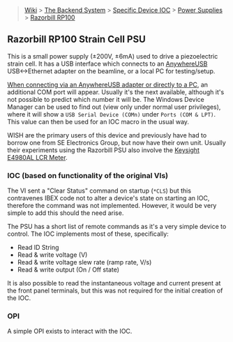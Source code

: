 > [Wiki](Home) > [The Backend System](The-Backend-System) > [Specific Device IOC](Specific-Device-IOC) > [Power Supplies](Power-Supplies) > [Razorbill RP100](Razorbill-RP100-Strain-Cell-PSU)

## Razorbill RP100 Strain Cell PSU

This is a small power supply (±200V, ±6mA) used to drive a piezoelectric strain cell.  It has a USB interface which connects to an [AnywhereUSB](https://github.com/ISISComputingGroup/ibex_developers_manual/wiki/AnywhereUSB) USB<->Ethernet adapter on the beamline, or a local PC for testing/setup.

[When connecting via an AnywhereUSB adapter or directly to a PC](https://github.com/ISISComputingGroup/ibex_developers_manual/wiki/AnywhereUSB), an additional COM port will appear.  Usually it's the next available, although it's not possible to predict which number it will be.  The Windows Device Manager can be used to find out (view only under normal user privileges), where it will show a `USB Serial Device (COMn)` under `Ports (COM & LPT)`.  This value can then be used for an IOC macro in the usual way.

WISH are the primary users of this device and previously have had to borrow one from SE Electronics Group, but now have their own unit.  Usually their experiments using the Razorbill PSU also involve the [Keysight E4980AL LCR Meter](https://github.com/ISISComputingGroup/IBEX/issues/7663).

### IOC (based on functionality of the original VIs)

The VI sent a "Clear Status" command on startup (`*CLS`) but this contravenes IBEX code not to alter a device's state on starting an IOC, therefore the command was not implemented.  However, it would be very simple to add this should the need arise.

The PSU has a short list of remote commands as it's a very simple device to control.  The IOC implements most of these, specifically:
- Read ID String
- Read & write voltage (V)
- Read & write voltage slew rate (ramp rate, V/s)
- Read & write output (On / Off state)

It is also possible to read the instantaneous voltage and current present at the front panel terminals, but this was not required for the initial creation of the IOC.

### OPI

A simple OPI exists to interact with the IOC.
